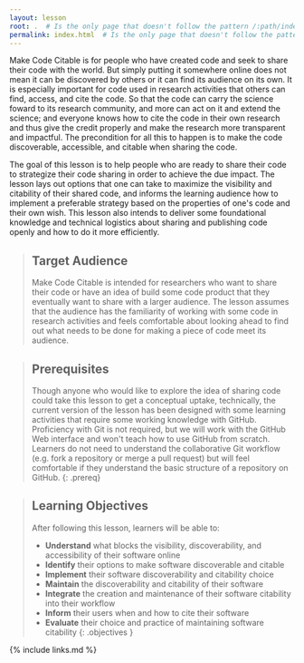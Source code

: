 ```yaml
---
layout: lesson
root: .  # Is the only page that doesn't follow the pattern /:path/index.html
permalink: index.html  # Is the only page that doesn't follow the pattern /:path/index.html
---
```


Make Code Citable is for people who have created code and seek to share their code with the world. But simply putting it somewhere online does not mean it can be discovered by others or it can find its audience on its own. It is especially important for code used in research activities that others can find, access, and cite the code. So that the code can carry the science foward to its research community, and more can act on it and extend the science; and everyone knows how to cite the code in their own research and thus give the credit properly and make the research more transparent and impactful. The precondition for all this to happen is to make the code discoverable, accessible, and citable when sharing the code.

The goal of this lesson is to help people who are ready to share their code to strategize their code sharing in order to achieve the due impact. The lesson lays out options that one can take to maximize the visibility and citability of their shared code, and informs the learning audience how to implement a preferable strategy based on the properties of one's code and their own wish. This lesson also intends to deliver some foundational knowledge and technical logistics about sharing and publishing code openly and how to do it more efficiently.


> ## Target Audience
> Make Code Citable is intended for researchers who want to share their code or have an idea of build some code product that they eventually want to share with a larger audience. The lesson assumes that the audience has the familiarity of working with some code in research activities and feels comfortable about looking ahead to find out what needs to be done for making a piece of code meet its audience. 

> ## Prerequisites
> Though anyone who would like to explore the idea of sharing code could take this lesson to get a conceptual uptake, technically, the current version of the lesson has been designed with some learning activities that require some working knowledge with GitHub. Proficiency with Git is not required, but we will work with the GitHub Web interface and won't teach how to use GitHub from scratch. Learners do not need to understand the collaborative Git workflow (e.g. fork a repository or merge a pull request) but will feel comfortable if they understand the basic structure of a repository on GitHub.
{: .prereq}

> ## Learning Objectives
> After following this lesson, learners will be able to:
>  
> - **Understand** what blocks the visibility, discoverability, and accessibility of their software online
> - **Identify** their options to make software discoverable and citable
> - **Implement** their software discoverability and citability choice
> - **Maintain** the discoverability and citability of their software
> - **Integrate** the creation and maintenance of their software citability into their workflow
> - **Inform** their users when and how to cite their software
> - **Evaluate** their choice and practice of maintaining software citability
{: .objectives }

{% include links.md %}

